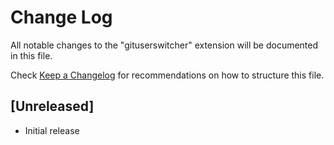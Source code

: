 # Change Log

All notable changes to the "gituserswitcher" extension will be documented in this file.

Check [Keep a Changelog](http://keepachangelog.com/) for recommendations on how to structure this file.

## [Unreleased]

- Initial release